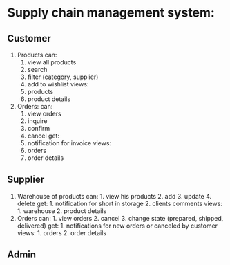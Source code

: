 # Supply chain management system:

## Customer
  1. Products
      can:
        1. view all products
        2. search
        3. filter (category, supplier)
        4. add to wishlist
      views:
        1. products
        2. product details
  2. Orders:
      can:
        1. view orders
        2. inquire
        3. confirm
        4. cancel
      get:
        1. notification for invoice
      views: 
        1. orders
        2. order details

## Supplier
  1. Warehouse
      of products
        can:
          1. view his products
          2. add
          3. update
          4. delete
        get:
          1. notification for short in storage
          2. clients comments
        views:
          1. warehouse
          2. product details
  2. Orders
        can:
          1. view orders
          2. cancel
          3. change state (prepared, shipped, delivered)
        get: 
          1. notifications for new orders or canceled by customer
        views:
          1. orders
          2. order details
## Admin